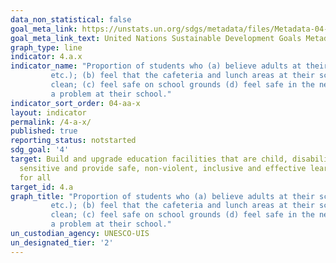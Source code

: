 ```yaml
---
data_non_statistical: false
goal_meta_link: https://unstats.un.org/sdgs/metadata/files/Metadata-04-0A-01.pdf
goal_meta_link_text: United Nations Sustainable Development Goals Metadata (pdf 210kB)
graph_type: line
indicator: 4.a.x
indicator_name: "Proportion of students who (a) believe adults at their school are fair to people of all backgrounds (race, religion, rich/poor, 
         etc.); (b) feel that the cafeteria and lunch areas at their school are clean; (c) feel that the bathrooms at their school are
         clean; (c) feel safe on school grounds (d) feel safe in the neighborhood outside the school; and (e) believe that bullying is not
         a problem at their school."
indicator_sort_order: 04-aa-x
layout: indicator
permalink: /4-a-x/
published: true
reporting_status: notstarted
sdg_goal: '4'
target: Build and upgrade education facilities that are child, disability and gender
  sensitive and provide safe, non-violent, inclusive and effective learning environments
  for all
target_id: 4.a
graph_title: "Proportion of students who (a) believe adults at their school are fair to people of all backgrounds (race, religion, rich/poor, 
         etc.); (b) feel that the cafeteria and lunch areas at their school are clean; (c) feel that the bathrooms at their school are
         clean; (c) feel safe on school grounds (d) feel safe in the neighborhood outside the school; and (e) believe that bullying is not
         a problem at their school."
un_custodian_agency: UNESCO-UIS
un_designated_tier: '2'
---
```

